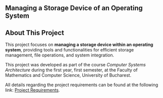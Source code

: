 ## Managing a Storage Device of an Operating System

## About This Project
This project focuses on **managing a storage device within an operating system**, providing tools and functionalities for efficient storage management, file operations, and system integration.

This project was developed as part of the course *Computer Systems Architecture* during the first year, first semester, at the Faculty of Mathematics and Computer Science, University of Bucharest.

All details regarding the project requirements can be found at the following link: [Project Requirements]([https://cs.unibuc.ro/~crusu/asc/Arhitectura%20Sistemelor%20de%20Calcul%20(ASC)%20-%20Tema%20Laborator%202024.pdf]).
